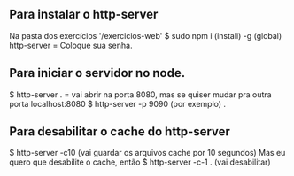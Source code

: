 ## Para instalar o http-server
Na pasta dos exercícios '/exercicios-web'
$ sudo npm i (install) -g (global) http-server
= Coloque sua senha.

## Para iniciar o servidor no node.
$ http-server .
= vai abrir na porta 8080, mas se quiser mudar pra outra porta
localhost:8080
$ http-server -p 9090 (por exemplo) .

## Para desabilitar o cache do http-server
$ http-server -c10 (vai guardar os arquivos cache por 10 segundos)
Mas eu quero que desabilite o cache, então
$ http-server -c-1 . (vai desabilitar)